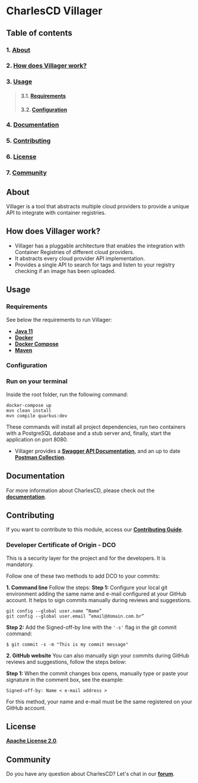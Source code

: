 # **CharlesCD Villager**

## **Table of contents**
### 1. [**About**](#about)
### 2. [**How does Villager work?**](#how-does-villager-work?)
### 3. [**Usage**](#usage)
>#### 3.1. [**Requirements**](#requirements)
>#### 3.2. [**Configuration**](#configuration)
### 4. [**Documentation**](#documentation)
### 5. [**Contributing**](#contributing)
### 6. [**License**](#license)
### 7. [**Community**](#community)

## **About**
Villager is a tool that abstracts multiple cloud providers to provide a unique API to integrate with container registries.

## **How does Villager work?**

* Villager has a pluggable architecture that enables the integration with Container Registries of different cloud providers.
* It abstracts every cloud provider API implementation.
* Provides a single API to search for tags and listen to your registry checking if an image has been uploaded.

## **Usage**

### **Requirements**
See below the requirements to run Villager:

- [**Java 11**](https://www.oracle.com/java/technologies/javase-jdk11-downloads.html)
- [**Docker**](https://docs.docker.com/get-docker/)
- [**Docker Compose**](https://docs.docker.com/compose/install/)
- [**Maven**](https://maven.apache.org/download.cgi)

### **Configuration**

### **Run on your terminal**

Inside the root folder, run the following command:

```
docker-compose up
mvn clean install
mvn compile quarkus:dev
```

These commands will install all project dependencies, run two containers with a PostgreSQL database and a stub server and, finally, start the application on port 8080.

- Villager provides a [**Swagger API Documentation**](http://localhost:8080/swagger-ui.html), and an up to date [**Postman Collection**](https://www.postman.com/).

## **Documentation**

For more information about CharlesCD, please check out the [**documentation**](https://docs.charlescd.io/).

## **Contributing**

If you want to contribute to this module, access our [**Contributing Guide**](https://github.com/ZupIT/charlescd/blob/main/CONTRIBUTING.md).

### **Developer Certificate of Origin - DCO**

 This is a security layer for the project and for the developers. It is mandatory.
 
 Follow one of these two methods to add DCO to your commits:
 
**1. Command line**
 Follow the steps: 
 **Step 1:** Configure your local git environment adding the same name and e-mail configured at your GitHub account. It helps to sign commits manually during reviews and suggestions.

 ```
git config --global user.name “Name”
git config --global user.email “email@domain.com.br”
```
**Step 2:** Add the Signed-off-by line with the `'-s'` flag in the git commit command:

```
$ git commit -s -m "This is my commit message"
```

**2. GitHub website**
You can also manually sign your commits during GitHub reviews and suggestions, follow the steps below: 

**Step 1:** When the commit changes box opens, manually type or paste your signature in the comment box, see the example:

```
Signed-off-by: Name < e-mail address >
```

For this method, your name and e-mail must be the same registered on your GitHub account.

[Java 11]: https://www.oracle.com/java/technologies/javase-jdk11-downloads.html
[Docker]: https://docs.docker.com/get-docker/
[Docker Compose]: https://docs.docker.com/compose/
[Maven]: https://maven.apache.org/
[Charles Documentation]: https://docs.charlescd.io/
[Swagger API Documentation]: http://localhost:8080/swagger-ui
[Postman Collection]: data/postman/CharlesCD_Villager.postman_collection.json
[Contributing Guide]: https://github.com/ZupIT/charlescd/blob/master/CONTRIBUTING.md

## **License**
[**Apache License 2.0**](https://github.com/ZupIT/charlescd/blob/main/LICENSE).

## **Community**

Do you have any question about CharlesCD? Let's chat in our [**forum**](https://forum.zup.com.br/). 